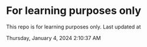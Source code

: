 # For learning purposes only
This repo is for learning purposes only.
Last updated at

Thursday, January 4, 2024 2:10:37 AM

